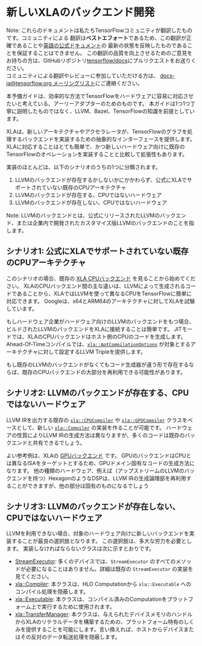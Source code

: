 # 新しいXLAのバックエンド開発

Note: これらのドキュメントは私たちTensorFlowコミュニティが翻訳したものです。コミュニティによる
翻訳は**ベストエフォート**であるため、この翻訳が正確であることや[英語の公式ドキュメント](https://www.tensorflow.org/?hl=en)の
最新の状態を反映したものであることを保証することはできません。
この翻訳の品質を向上させるためのご意見をお持ちの方は、GitHubリポジトリ[tensorflow/docs](https://github.com/tensorflow/docs)にプルリクエストをお送りください。
\
コミュニティによる翻訳やレビューに参加していただける方は、
[docs-ja@tensorflow.org メーリングリスト](https://groups.google.com/a/tensorflow.org/forum/#!forum/docs-ja)にご連絡ください。

本予備ガイドは、効率的な方法でTensorFlowをハードウェアに容易に対応させたいと考えている、アーリーアダプターのためのものです。
本ガイドは1つ1つ丁寧に説明したものではなく、LLVM、Bazel、TensorFlowの知識を前提としています。

XLAは、新しいアーキテクチャやアクセラレータが、TensorFlowのグラフを処理するバックエンドを実装するための抽象的なインターフェースを提供します。
XLAに対応することはとても簡単で、かつ新しいハードウェア向けに既存のTensorFlowのオペレーションを実装することと比較して拡張性もあります。

実装のほとんどは、以下のシナリオのうちの1つに分類されます。

1. LLVMのバックエンドが存在するかしないかにかかわらず、公式にXLAでサポートされていない既存のCPUアーキテクチャ
2. LLVMのバックエンドが存在する、CPUではないハードウェア
3. LLVMのバックエンドが存在しない、CPUではないハードウェア

Note: LLVMのバックエンドとは、公式にリリースされたLLVMのバックエンド、または企業内で開発されたカスタマイズ版LLVMのバックエンドのことを指します。


## シナリオ1: 公式にXLAでサポートされていない既存のCPUアーキテクチャ

このシナリオの場合、既存の [XLA CPUバックエンド](https://github.com/tensorflow/tensorflow/tree/master/tensorflow/compiler/xla/service/cpu) を見ることから始めてください。
XLAのCPUバックエンド間の主な違いは、LLVMによって生成されるコードであることから、XLAではLLVMを使って異なるCPUをTensorFlowに簡単に対応できます。
Googleは、x64とARM64のアーキテクチャに対してXLAを試験しています。

もしハードウェア企業がハードウェア向けのLLVMのバックエンドをもつ場合、ビルドされたLLVMのバックエンドをXLAに接続することは簡単です。
JITモードでは、XLAのCPUバックエンドはホスト側のCPUのコードを生成します。
Ahead-Of-Timeコンパイルでは、[`xla::AotCompilationOptions`](https://github.com/tensorflow/tensorflow/blob/master/tensorflow/compiler/xla/service/compiler.h) が対象とするアーキテクチャに対して設定するLLVM Tripleを提供します。

もし既存のLLVMのバックエンドがなくてもコード生成器が違う形で存在するならば、既存のCPUバックエンドの大部分を再利用できる可能性があります。


## シナリオ2: LLVMのバックエンドが存在する、CPUではないハードウェア

LLVM IRを出力する既存の [`xla::CPUCompiler`](https://github.com/tensorflow/tensorflow/blob/master/tensorflow/compiler/xla/service/cpu/cpu_compiler.cc) や [`xla::GPUCompiler`](https://github.com/tensorflow/tensorflow/blob/master/tensorflow/compiler/xla/service/gpu/nvptx_compiler.cc) クラスをベースとして、新しい [`xla::Compiler`](https://github.com/tensorflow/tensorflow/blob/master/tensorflow/compiler/xla/service/compiler.h) の実装を作ることが可能です。
ハードウェアの性質によりLLVM IRの生成方法は異なりますが、多くのコードは既存のバックエンドと共有できるでしょう。

よい参考例は、XLAの [GPUバックエンド](https://github.com/tensorflow/tensorflow/tree/master/tensorflow/compiler/xla/service/gpu) です。
GPUのバックエンドはCPUとは異なるISAをターゲットとするため、GPUドメイン固有なコードの生成方法になります。
他の種類のハードウェア、例えば（アップストリームのLLVMのバックエンドを持つ）HexagonのようなDSPは、LLVM IRの生成論理部を再利用することができますが、他の部分は固有のものになるでしょう


## シナリオ3: LLVMのバックエンドが存在しない、CPUではないハードウェア

LLVMを利用できない場合、対象のハードウェア向けに新しいバックエンドを実装することが最良の選択肢となります。
この選択肢は、多大な労力を必要とします。
実装しなければならないクラスは次に示すとおりです。

* [StreamExecutor](https://github.com/tensorflow/tensorflow/blob/master/tensorflow/stream_executor/stream_executor.h): 多くのデバイスでは、`StreamExecutor` のすべてのメソッドが必要になることはありません。詳細は既存の `StreamExecutor` の実装を見てください。
* [xla::Compiler](https://github.com/tensorflow/tensorflow/blob/master/tensorflow/compiler/xla/service/compiler.h): 本クラスは、HLO Computationから `xla::Executable` へのコンパイル処理を隠蔽します。
* [xla::Executable](https://github.com/tensorflow/tensorflow/blob/master/tensorflow/compiler/xla/service/executable.h): 本クラスは、コンパイル済みのComputationをプラットフォーム上で実行するために使用されます。
* [xla::TransferManager](https://github.com/tensorflow/tensorflow/blob/master/tensorflow/compiler/xla/service/transfer_manager.h): 本クラスは、与えられたデバイスメモリのハンドルからXLAのリテラルデータを構築するための、プラットフォーム特有のしくみを提供することを可能にします。言い換えれば、ホストからデバイスまたはその反対のデータ転送処理を隠蔽します。


